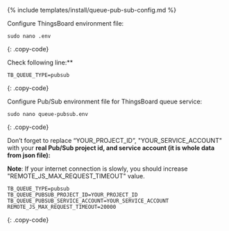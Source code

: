 {% include templates/install/queue-pub-sub-config.md %}

Configure ThingsBoard environment file:

```text
sudo nano .env
```
{: .copy-code}

Check following line:**

```.env
TB_QUEUE_TYPE=pubsub
```
{: .copy-code}

Configure Pub/Sub environment file for ThingsBoard queue service:

```text
sudo nano queue-pubsub.env
```
{: .copy-code}

Don’t forget to replace “YOUR_PROJECT_ID”, "YOUR_SERVICE_ACCOUNT" with your **real Pub/Sub project id, and service account (it is whole data from json file):**

**Note**: If your internet connection is slowly, you should increase "REMOTE_JS_MAX_REQUEST_TIMEOUT" value.

```.env
TB_QUEUE_TYPE=pubsub
TB_QUEUE_PUBSUB_PROJECT_ID=YOUR_PROJECT_ID
TB_QUEUE_PUBSUB_SERVICE_ACCOUNT=YOUR_SERVICE_ACCOUNT
REMOTE_JS_MAX_REQUEST_TIMEOUT=20000
```
{: .copy-code}
